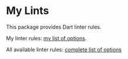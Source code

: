 # My Lints

This package provides Dart linter rules. 

My linter rules: [my list of options](lib/analysis_options.yaml).

All available linter rules: [complete list of options](https://dart.dev/tools/linter-rules)